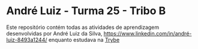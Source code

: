 # André Luiz - Turma 25 - Tribo B


Este repositório contém todas as atividades de aprendizagem desenvolvidas por André Luiz da Silva, https://www.linkedin.com/in/andré-luiz-8493a1244/ enquanto estudava na [Trybe](https://www.betrybe.com/)